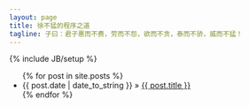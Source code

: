 ```yaml
---
layout: page
title: 徐不猛的程序之道
tagline: 子曰：君子惠而不费，劳而不怨，欲而不贪，泰而不骄，威而不猛！
---
```

{% include JB/setup %}


<ul class="posts">
  {% for post in site.posts %}
    <li><span>{{ post.date | date_to_string }}</span> &raquo; <a href="{{ BASE_PATH }}{{ post.url }}">{{ post.title }}</a></li>
  {% endfor %}
</ul>
